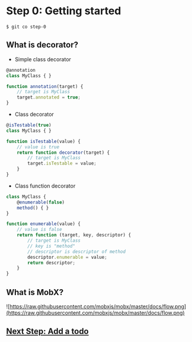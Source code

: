 # Step 0: Getting started

    $ git co step-0

## What is decorator?

- Simple class decorator

```javascript
@annotation
class MyClass { }

function annotation(target) {
    // target is MyClass
    target.annotated = true;
}
```

- Class decorator

```javascript
@isTestable(true)
class MyClass { }

function isTestable(value) {
    // value is true
    return function decorator(target) {
        // target is MyClass
        target.isTestable = value;
    }
}
```

- Class function decorator

```javascript
class MyClass {
    @enumerable(false)
    method() { }
}

function enumerable(value) {
    // value is false
    return function (target, key, descriptor) {
        // target is MyClass
        // key is "method"
        // descriptor is descriptor of method
        descriptor.enumerable = value;
        return descriptor;
    }
}
```


## What is MobX?

![https://raw.githubusercontent.com/mobxjs/mobx/master/docs/flow.png](https://raw.githubusercontent.com/mobxjs/mobx/master/docs/flow.png)



## [Next Step: Add a todo](STEP_1.md)
